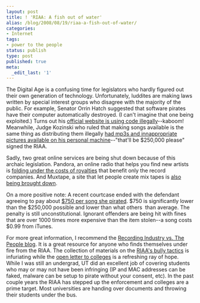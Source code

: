 ```yaml
---
layout: post
title: ! 'RIAA: A fish out of water'
alias: /blog/2008/08/19/riaa-a-fish-out-of-water/
categories:
- Internet
tags:
- power to the people
status: publish
type: post
published: true
meta:
  _edit_last: '1'
---
```

The Digital Age is a confusing time for legislators who hardly figured out their own generation of technology. Unfortunately, luddites are making laws written by special interest groups who disagree with the majority of the public. For example, Senator Orrin Hatch suggested that software pirates have their computer automatically destroyed. (I can't imagine that one being exploited.) Turns out his <a title="orrin hatch, software pirate" href="http://www.wired.com/politics/law/news/2003/06/59305" target="_blank">official website is using code illegally</a>--kaboom! Meanwhile, Judge Kozinski who ruled that making songs available is the same thing as distributing them illegally <a title="Judge Kozinski, software pirate" href="http://blog.wired.com/27bstroke6/2008/06/judges-web-site.html" target="_blank">had mp3s and innappropriate pictures available on his personal machine</a>--"that'll be $250,000 please" signed the RIAA.

Sadly, two great online services are being shut down because of this archaic legislation. Pandora, an online radio that helps you find new artists is <a title="pandora could be shut down" href="http://blog.wired.com/music/2008/08/pandora-could-b.html" target="_blank">folding under the costs of royalties</a> that benefit only the record companies. And Muxtape, a site that let people create mix tapes is <a title="muxtape being shut down" href="http://techdirt.com/articles/20080818/2241092020.shtml" target="_blank">also being brought down</a>.

On a more positive note: A recent courtcase ended with the defendant agreeing to pay about <a title="techdirt coverage" href="http://techdirt.com/articles/20080818/1936552018.shtml" target="_blank">$750 per song she pirated</a>. $750 is significantly lower than the $250,000 possible and lower than what others  than average. The penalty is still unconstitutional. Ignorant offenders are being hit with fines that are over 1000 times more expensive than the item stolen--a song costs $0.99 from iTunes.

For more great information, I recommend the <a title="recording industry vs the people" href="http://recordingindustryvspeople.blogspot.com/">Recording Industry vs. The People blog</a>. It is a great resource for anyone who finds themselves under fire from the RIAA. The collection of materials on the <a title="RIAA's extortionate conduct" href="http://recordingindustryvspeople.blogspot.com/2008/05/collection-of-materials-on-riaa.html" target="_blank">RIAA's bully tactics</a> is infuriating while the <a title="open letter to colleges: don't comply with RIAA" href="http://recordingindustryvspeople.blogspot.com/2008/08/reprint-of-my-open-letter-to-colleges.html" target="_blank">open letter to colleges</a> is a refreshing ray of hope. While I was still an undergrad, UT did an excellent job of covering students who may or may not have been infringing (IP and MAC addresses can be faked, malware can be setup to pirate without your consent, etc). In the past couple years the RIAA has stepped up the enforcement and colleges are a prime target. Most universities are handing over documents and throwing their students under the bus.
